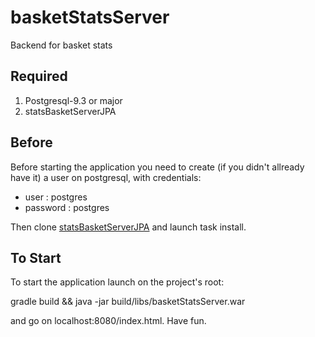# basketStatsServer
Backend for basket stats

## Required
1. Postgresql-9.3 or major
2. statsBasketServerJPA

## Before
Before starting the application you need to create (if you
didn't allready have it) a user on postgresql, with credentials:
* user     :  postgres
* password :  postgres

Then clone [statsBasketServerJPA](https://github.com/mautrok/basketStats.git) and launch task
install.

## To Start
To start the application launch on the project's root:

gradle build && java -jar build/libs/basketStatsServer.war

and go on localhost:8080/index.html.
Have fun.
